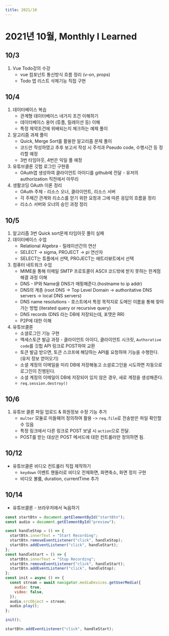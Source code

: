 ```yaml
---
title: 2021/10
---
```


# 2021년 10월, Monthly I Learned

## 10/3

1. Vue Todo강의 수강
   - vue 컴포넌트 통신방식 흐름 정리 (v-on, props)
   - Todo 앱 리스트 삭제기능 직접 구현

## 10/4

1. 데이터베이스 복습
   - 관계형 데이터베이스 네가지 조건 이해하기
   - 데이터베이스 용어 (튜플, 릴레이션 등) 이해
   - 특정 제약조건에 위배되는지 체크하는 예제 풀이
2. 알고리즘 과제 풀이
   - Quick, Merge Sort를 활용한 알고리즘 문제 풀이
   - 코드만 작성하였고 추후 보고서 작성 시 주석과 Pseudo code, 수행시간 등 정리할 예정
   - 3번 타임아웃, 4번은 익일 풀 예정
3. 유튜브클론 깃헙 로그인 구현중
   - OAuth앱 생성하여 클라이언트 아이디를 github에 전달 - 유저의 authorization 직전에서 마무리
4. 생활코딩 OAuth 이론 정리
   - OAuth 주체 - 리소스 오너, 클라이언트, 리소스 서버
   - 각 주체간 관계와 리소스를 얻기 위한 요청과 그에 따른 응답의 흐름을 정리
   - 리소스 서버와 오너의 승인 과정 정리

## 10/5

1. 알고리즘 3번 Quick sort문제 타임아웃 풀이 실패
2. 데이터베이스 수업
   - Relational Algebra - 릴레이션간의 연산
   - SELECT -> sigma, PROJECT -> pi 연산자
   - SELECT는 튜플에서 선택, PROJECT는 애트리뷰트에서 선택
3. 컴퓨터 네트워크 수업
   - MIME을 통해 이메일 SMTP 프로토콜이 ASCII 코드밖에 받지 못하는 한계점 해결 과정 이해
   - DNS - IP와 Name을 DNS가 매핑해준다.(hostname to ip addr)
   - DNS의 계층 (root DNS -> Top Level Domain -> authoritative DNS servers -> local DNS servers)
   - DNS name resolutions - 호스트에서 특정 목적지로 도메인 이름을 통해 찾아가는 방법 (iterated query or recursive query)
   - DNS records (DNS 라는 DB에 저장되는데, 포맷은 RR)
   - P2P에 대한 이해
4. 유튜브클론
   - 소셜로그인 기능 구현
   - 액세스토큰 발급 과정 - 클라이언트 아이디, 클라이언트 시크릿, `Authorative code`를 깃헙 API 링크로 POST하여 교환
   - 토큰 발급 받으면, 토큰 스코프에 해당하는 API를 요청하여 기능을 수행한다. (유저 정보 얻어오기)
   - 소셜 계정의 이메일을 미리 DB에 저장해놓고 소셜로그인을 시도하면 자동으로 로그인이 진행된다.
   - 소셜 계정의 이메일이 DB에 저장되어 있지 않은 경우, 새로 계정을 생성해준다.
   - `req.session.destroy()`

## 10/6

1. 유튜브 클론 파일 업로드 & 회원정보 수정 기능 추가
   - `multer` 모듈로 미들웨어 정의하여 활용 -> `req.file`로 전송받은 파일 확인할 수 있음
   - 특정 링크에서 다른 링크로 POST 보낼 시 `action`으로 전달.
   - POST를 받는 대상은 POST 메서드에 대한 컨트롤러만 정의하면 됨.

## 10/12

- 유튜브클론 비디오 컨트롤러 직접 제작하기
  - `keydown` 이벤트 핸들러로 비디오 전체화면, 화면축소, 화면 정지 구현
  - 비디오 볼륨, duration, currentTime 추가

## 10/14

- 유튜브클론 - 브라우저에서 녹음하기

```js
const startBtn = document.getElementById("startBtn");
const audio = document.getElementById("preview");

const handleStop = () => {
  startBtn.innerText = "Start Recording";
  startBtn.removeEventListener("click", handleStop);
  startBtn.addEventListener("click", handleStart);
};
const handleStart = () => {
  startBtn.innerText = "Stop Recording";
  startBtn.removeEventListener("click", handleStart);
  startBtn.addEventListener("click", handleStop);
};
const init = async () => {
  const stream = await navigator.mediaDevices.getUserMedia({
    audio: true,
    video: false,
  });
  audio.srcObject = stream;
  audio.play();
};

init();

startBtn.addEventListener("click", handleStart);
```
